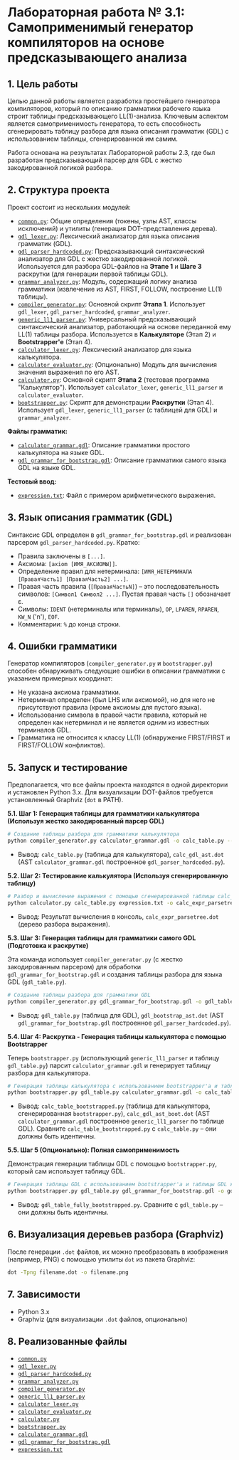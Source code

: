 
# Лабораторная работа № 3.1: Самоприменимый генератор компиляторов на основе предсказывающего анализа

## 1. Цель работы
Целью данной работы является разработка простейшего генератора компиляторов, который по описанию грамматики рабочего языка строит таблицы предсказывающего LL(1)-анализа. Ключевым аспектом является самоприменимость генератора, то есть способность сгенерировать таблицу разбора для языка описания грамматик (GDL) с использованием таблицы, сгенерированной им самим.

Работа основана на результатах Лабораторной работы 2.3, где был разработан предсказывающий парсер для GDL с жестко закодированной логикой разбора.

## 2. Структура проекта

Проект состоит из нескольких модулей:

*   [`common.py`](common.py): Общие определения (токены, узлы AST, классы исключений) и утилиты (генерация DOT-представления дерева).
*   [`gdl_lexer.py`](gdl_lexer.py): Лексический анализатор для языка описания грамматик (GDL).
*   [`gdl_parser_hardcoded.py`](gdl_parser_hardcoded.py): Предсказывающий синтаксический анализатор для GDL с жестко закодированной логикой. Используется для разбора GDL-файлов на **Этапе 1** и **Шаге 3** раскрутки (для генерации первой таблицы GDL).
*   [`grammar_analyzer.py`](grammar_analyzer.py): Модуль, содержащий логику анализа грамматики (извлечение из AST, FIRST, FOLLOW, построение LL(1) таблицы).
*   [`compiler_generator.py`](compiler_generator.py): Основной скрипт **Этапа 1**. Использует `gdl_lexer`, `gdl_parser_hardcoded`, `grammar_analyzer`.
*   [`generic_ll1_parser.py`](generic_ll1_parser.py): Универсальный предсказывающий синтаксический анализатор, работающий на основе переданной ему LL(1) таблицы разбора. Используется в **Калькуляторе** (Этап 2) и **Bootstrapper'е** (Этап 4).
*   [`calculator_lexer.py`](calculator_lexer.py): Лексический анализатор для языка калькулятора.
*   [`calculator_evaluator.py`](calculator_evaluator.py): (Опционально) Модуль для вычисления значения выражения по его AST.
*   [`calculator.py`](calculator.py): Основной скрипт **Этапа 2** (тестовая программа "Калькулятор"). Использует `calculator_lexer`, `generic_ll1_parser` и `calculator_evaluator`.
*   [`bootstrapper.py`](bootstrapper.py): Скрипт для демонстрации **Раскрутки** (Этап 4). Использует `gdl_lexer`, `generic_ll1_parser` (с таблицей для GDL) и `grammar_analyzer`.

**Файлы грамматик:**

*   [`calculator_grammar.gdl`](calculator_grammar.gdl): Описание грамматики простого калькулятора на языке GDL.
*   [`gdl_grammar_for_bootstrap.gdl`](gdl_grammar_for_bootstrap.gdl): Описание грамматики самого языка GDL на языке GDL.

**Тестовый ввод:**

*   [`expression.txt`](expression.txt): Файл с примером арифметического выражения.

## 3. Язык описания грамматик (GDL)

Синтаксис GDL определен в `gdl_grammar_for_bootstrap.gdl` и реализован парсером `gdl_parser_hardcoded.py`. Кратко:
- Правила заключены в `[...]`.
- Аксиома: `[axiom [ИМЯ_АКСИОМЫ]]`.
- Определение правил для нетерминала: `[ИМЯ_НЕТЕРМИНАЛА [ПраваяЧасть1] [ПраваяЧасть2] ...]`.
- Правая часть правила (`[ПраваяЧастьN]`) – это последовательность символов: `[Символ1 Символ2 ...]`. Пустая правая часть `[]` обозначает ε.
- Символы: `IDENT` (нетерминалы или терминалы), `OP`, `LPAREN`, `RPAREN`, `KW_N` ('n'), `EOF`.
- Комментарии: `%` до конца строки.

## 4. Ошибки грамматики

Генератор компиляторов (`compiler_generator.py` и `bootstrapper.py`) способен обнаруживать следующие ошибки в описании грамматики с указанием примерных координат:

*   Не указана аксиома грамматики.
*   Нетерминал определен (был LHS или аксиомой), но для него не присутствуют правила (кроме аксиомы для пустого языка).
*   Использование символа в правой части правила, который не определен как нетерминал и не является одним из известных терминалов GDL.
*   Грамматика не относится к классу LL(1) (обнаружение FIRST/FIRST и FIRST/FOLLOW конфликтов).

## 5. Запуск и тестирование

Предполагается, что все файлы проекта находятся в одной директории и установлен Python 3.x. Для визуализации DOT-файлов требуется установленный Graphviz (`dot` в PATH).

**5.1. Шаг 1: Генерация таблицы для грамматики калькулятора (Используя жестко закодированный парсер GDL)**

```bash
# Создание таблицы разбора для грамматики калькулятора
python compiler_generator.py calculator_grammar.gdl -o calc_table.py --dot_gdl_ast calc_gdl_ast.dot --show_first_follow
```
*   Вывод: `calc_table.py` (таблица для калькулятора), `calc_gdl_ast.dot` (AST `calculator_grammar.gdl` построенное `gdl_parser_hardcoded.py`).

**5.2. Шаг 2: Тестирование калькулятора (Используя сгенерированную таблицу)**

```bash
# Разбор и вычисление выражения с помощью сгенерированной таблицы calc_table.py
python calculator.py calc_table.py expression.txt -o calc_expr_parsetree.dot --eval
```
*   Вывод: Результат вычисления в консоль, `calc_expr_parsetree.dot` (дерево разбора выражения).

**5.3. Шаг 3: Генерация таблицы для грамматики самого GDL (Подготовка к раскрутке)**

Эта команда использует `compiler_generator.py` (с жестко закодированным парсером) для обработки `gdl_grammar_for_bootstrap.gdl` и создания таблицы разбора для языка GDL (`gdl_table.py`).

```bash
# Создание таблицы разбора для грамматики GDL
python compiler_generator.py gdl_grammar_for_bootstrap.gdl -o gdl_table.py --dot_gdl_ast gdl_bootstrap_ast.dot --show_first_follow
```
*   Вывод: `gdl_table.py` (таблица для GDL), `gdl_bootstrap_ast.dot` (AST `gdl_grammar_for_bootstrap.gdl` построенное `gdl_parser_hardcoded.py`).

**5.4. Шаг 4: Раскрутка - Генерация таблицы калькулятора с помощью Bootstrapper**

Теперь `bootstrapper.py` (использующий `generic_ll1_parser` и таблицу `gdl_table.py`) парсит `calculator_grammar.gdl` и генерирует таблицу разбора для калькулятора.

```bash
# Генерация таблицы калькулятора с использованием bootstrapper'а и таблицы GDL
python bootstrapper.py gdl_table.py calculator_grammar.gdl -o calc_table_bootstrapped.py --dot_user_gdl_ast calc_gdl_ast_boot.dot
```
*   Вывод: `calc_table_bootstrapped.py` (таблица для калькулятора, сгенерированная `bootstrapper.py`), `calc_gdl_ast_boot.dot` (AST `calculator_grammar.gdl` построенное `generic_ll1_parser` по таблице GDL). Сравните `calc_table_bootstrapped.py` с `calc_table.py` – они должны быть идентичны.

**5.5. Шаг 5 (Опционально): Полная самоприменимость**

Демонстрация генерации таблицы GDL с помощью `bootstrapper.py`, который сам использует таблицу GDL.

```bash
# Генерация таблицы GDL с использованием bootstrapper'а и таблицы GDL же
python bootstrapper.py gdl_table.py gdl_grammar_for_bootstrap.gdl -o gdl_table_fully_bootstrapped.py
```
*   Вывод: `gdl_table_fully_bootstrapped.py`. Сравните с `gdl_table.py` – они должны быть идентичны.

## 6. Визуализация деревьев разбора (Graphviz)

После генерации `.dot` файлов, их можно преобразовать в изображения (например, PNG) с помощью утилиты `dot` из пакета Graphviz:

```bash
dot -Tpng filename.dot -o filename.png
```

## 7. Зависимости

*   Python 3.x
*   Graphviz (для визуализации `.dot` файлов, опционально)

## 8. Реализованные файлы

*   [`common.py`](common.py)
*   [`gdl_lexer.py`](gdl_lexer.py)
*   [`gdl_parser_hardcoded.py`](gdl_parser_hardcoded.py)
*   [`grammar_analyzer.py`](grammar_analyzer.py)
*   [`compiler_generator.py`](compiler_generator.py)
*   [`generic_ll1_parser.py`](generic_ll1_parser.py)
*   [`calculator_lexer.py`](calculator_lexer.py)
*   [`calculator_evaluator.py`](calculator_evaluator.py)
*   [`calculator.py`](calculator.py)
*   [`bootstrapper.py`](bootstrapper.py)
*   [`calculator_grammar.gdl`](calculator_grammar.gdl)
*   [`gdl_grammar_for_bootstrap.gdl`](gdl_grammar_for_bootstrap.gdl)
*   [`expression.txt`](expression.txt)

